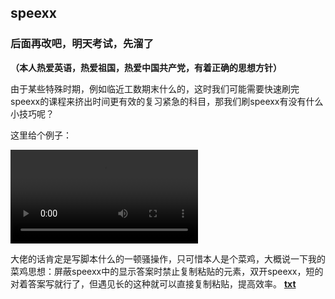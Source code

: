 ## speexx

### **后面再改吧，明天考试，先溜了**

**（本人热爱英语，热爱祖国，热爱中国共产党，有着正确的思想方针）**

由于某些特殊时期，例如临近工数期末什么的，这时我们可能需要快速刷完speexx的课程来挤出时间更有效的复习紧急的科目，那我们刷speexx有没有什么小技巧呢？

这里给个例子：

<video src="视频/speexx.mp4"></video>

大佬的话肯定是写脚本什么的一顿骚操作，只可惜本人是个菜鸡，大概说一下我的菜鸡思想：屏蔽speexx中的显示答案时禁止复制粘贴的元素，双开speexx，短的对着答案写就行了，但遇见长的这种就可以直接复制粘贴，提高效率。
**[txt](xxt.txt)**
